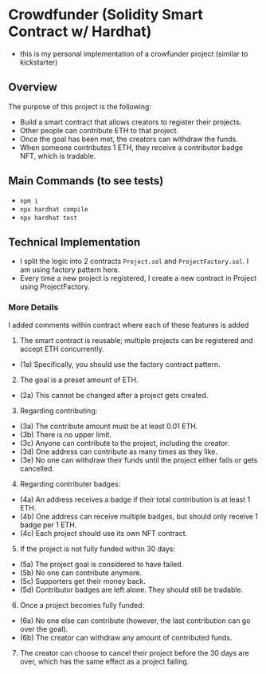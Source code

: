 # Crowdfunder (Solidity Smart Contract w/ Hardhat)

- this is my personal implementation of a crowfunder project (similar to kickstarter)

## Overview

The purpose of this project is the following:

- Build a smart contract that allows creators to register their projects.
- Other people can contribute ETH to that project.
- Once the goal has been met, the creators can withdraw the funds.
- When someone contributes 1 ETH, they receive a contributor badge NFT, which is tradable.

## Main Commands (to see tests)

- `npm i`
- `npx hardhat compile`
- `npx hardhat test`

## Technical Implementation

- I split the logic into 2 contracts `Project.sol` and `ProjectFactory.sol`. I am using factory pattern here.
- Every time a new project is registered, I create a new contract in Project using ProjectFactory.

### More Details

I added comments within contract where each of these features is added

1. The smart contract is reusable; multiple projects can be registered and accept ETH concurrently.

- (1a) Specifically, you should use the factory contract pattern.

2. The goal is a preset amount of ETH.

- (2a) This cannot be changed after a project gets created.

3. Regarding contributing:

- (3a) The contribute amount must be at least 0.01 ETH.
- (3b) There is no upper limit.
- (3c) Anyone can contribute to the project, including the creator.
- (3d) One address can contribute as many times as they like.
- (3e) No one can withdraw their funds until the project either fails or gets cancelled.

4. Regarding contributer badges:

- (4a) An address receives a badge if their total contribution is at least 1 ETH.
- (4b) One address can receive multiple badges, but should only receive 1 badge per 1 ETH.
- (4c) Each project should use its own NFT contract.

5. If the project is not fully funded within 30 days:

- (5a) The project goal is considered to have failed.
- (5b) No one can contribute anymore.
- (5c) Supporters get their money back.
- (5d) Contributor badges are left alone. They should still be tradable.

6. Once a project becomes fully funded:

- (6a) No one else can contribute (however, the last contribution can go over the goal).
- (6b) The creator can withdraw any amount of contributed funds.

7. The creator can choose to cancel their project before the 30 days are over, which has the same effect as a project failing.

